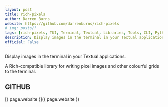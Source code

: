 ```yaml
---
layout: post
title: rich-pixels
author: Darren Burns
website: https://github.com/darrenburns/rich-pixels
# img: posts/?
tags: [rich-pixels, TUI, Terminal, Textual, Libraries, Tools, CLI, Python, Rich, Textualize, Plugins]
description: Display images in the terminal in your Textual applications. A Rich-compatible library for writing pixel images and other colourful grids to the terminal.
official: False
---
```

Display images in the terminal in your Textual applications.

A Rich-compatible library for writing pixel images and other colourful grids to the terminal.

## GITHUB
[{ page.website }]({ page.website })

